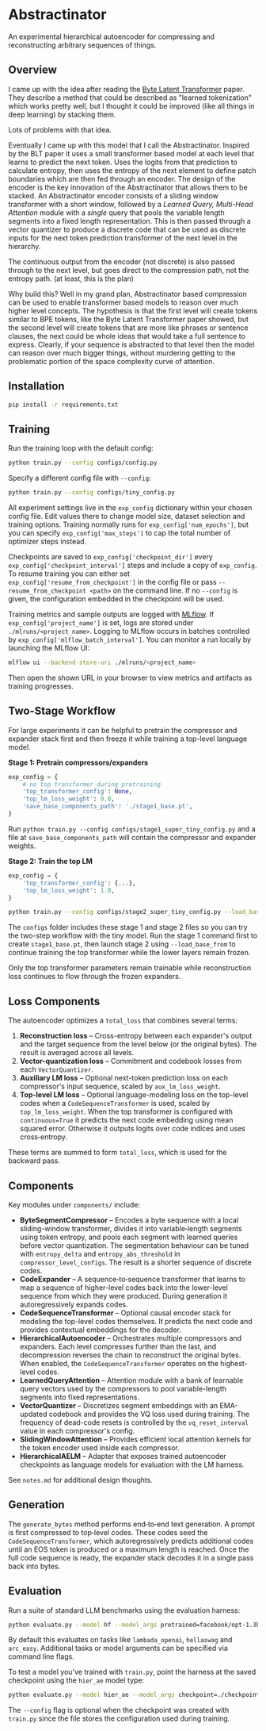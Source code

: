# Abstractinator

An experimental hierarchical autoencoder for compressing and reconstructing arbitrary sequences of things. 

## Overview

I came up with the idea after reading the [Byte Latent Transformer](https://arxiv.org/pdf/2412.09871) paper.  They describe a method that could be described as "learned tokenization" which works pretty well, but I thought it could be improved (like all things in deep learning) by stacking them.

Lots of problems with that idea.

Eventually I came up with this model that I call the Abstractinator.  Inspired by the BLT paper it uses a small transformer based model at each level that learns to predict the next token.  Uses the logits from that prediction to calculate entropy, then uses the entropy of the next element to define patch boundaries which are then fed through an encoder.  The design of the encoder is the key innovation of the Abstractinator that allows them to be stacked.  An Abstractinator encoder consists of a sliding window transformer with a short window, followed by a *Learned Query, Multi-Head Attention* module with a *single* query that pools the variable length segments into a fixed length representation.  This is then passed through a vector quantizer to produce a discrete code that can be used as discrete inputs for the next token prediction transformer of the next level in the hierarchy.  

The continuous output from the encoder (not discrete) is also passed through to the next level, but goes direct to the compression path, not the entropy path. (at least, this is the plan)

Why build this?  Well in my grand plan, Abstractinator based compression can be used to enable transformer based models to reason over much higher level concepts.  The hypothesis is that the first level will create tokens similar to BPE tokens, like the Byte Latent Transformer paper showed, but the second level will create tokens that are more like phrases or sentence clauses, the next could be whole ideas that would take a full sentence to express.  Clearly, if your sequence is abstracted to that level then the model can reason over much bigger things, without murdering getting to the problematic portion of the space complexity curve of attention.

## Installation

```bash
pip install -r requirements.txt
```

## Training

Run the training loop with the default config:

```bash
python train.py --config configs/config.py
```

Specify a different config file with `--config`:

```bash
python train.py --config configs/tiny_config.py
```

All experiment settings live in the `exp_config` dictionary within your chosen config file. Edit values there to change model size, dataset selection and training options. Training normally runs for `exp_config['num_epochs']`, but you can specify `exp_config['max_steps']` to cap the total number of optimizer steps instead.

Checkpoints are saved to `exp_config['checkpoint_dir']` every `exp_config['checkpoint_interval']` steps and include a copy of `exp_config`.  To resume training you can either set `exp_config['resume_from_checkpoint']` in the config file or pass `--resume_from_checkpoint <path>` on the command line.  If no `--config` is given, the configuration embedded in the checkpoint will be used.

Training metrics and sample outputs are logged with [MLflow](https://mlflow.org/docs/latest/python_api/mlflow.html). If `exp_config['project_name']` is set, logs are stored under `./mlruns/<project_name>`.
Logging to MLflow occurs in batches controlled by `exp_config['mlflow_batch_interval']`.
You can monitor a run locally by launching the MLflow UI:

```bash
mlflow ui --backend-store-uri ./mlruns/<project_name>
```

Then open the shown URL in your browser to view metrics and artifacts as training progresses.

## Two-Stage Workflow

For large experiments it can be helpful to pretrain the compressor and expander
stack first and then freeze it while training a top-level language model.

**Stage 1: Pretrain compressors/expanders**

```python
exp_config = {
    # no top transformer during pretraining
    'top_transformer_config': None,
    'top_lm_loss_weight': 0.0,
    'save_base_components_path': './stage1_base.pt',
}
```

Run `python train.py --config configs/stage1_super_tiny_config.py` and a file at
`save_base_components_path` will contain the compressor and expander weights.

**Stage 2: Train the top LM**

```python
exp_config = {
    'top_transformer_config': {...},
    'top_lm_loss_weight': 1.0,
}
```

```bash
python train.py --config configs/stage2_super_tiny_config.py --load_base_from ./stage1_base.pt
```

The `configs` folder includes these stage 1 and stage 2 files so you can try the
two-step workflow with the tiny model. Run the stage 1 command first to create
`stage1_base.pt`, then launch stage 2 using `--load_base_from` to continue
training the top transformer while the lower layers remain frozen.

Only the top transformer parameters remain trainable while reconstruction loss
continues to flow through the frozen expanders.

## Loss Components

The autoencoder optimizes a `total_loss` that combines several terms:

1. **Reconstruction loss** – Cross-entropy between each expander's output and the target sequence from the level below (or the original bytes). The result is averaged across all levels.
2. **Vector-quantization loss** – Commitment and codebook losses from each `VectorQuantizer`.
3. **Auxiliary LM loss** – Optional next-token prediction loss on each compressor's input sequence, scaled by `aux_lm_loss_weight`.
4. **Top-level LM loss** – Optional language-modeling loss on the top-level codes when a `CodeSequenceTransformer` is used, scaled by `top_lm_loss_weight`.  When the top transformer is configured with `continuous=True` it predicts the next code embedding using mean squared error.  Otherwise it outputs logits over code indices and uses cross‑entropy.

These terms are summed to form `total_loss`, which is used for the backward pass.

## Components

Key modules under `components/` include:

- **ByteSegmentCompressor** – Encodes a byte sequence with a local sliding-window
  transformer, divides it into variable‑length segments using token entropy, and
  pools each segment with learned queries before vector quantization.  The
  segmentation behaviour can be tuned with ``entropy_delta`` and
  ``entropy_abs_threshold`` in ``compressor_level_configs``. The result is a
  shorter sequence of discrete codes.
- **CodeExpander** – A sequence‑to‑sequence transformer that learns to map a
  sequence of higher-level codes back into the lower-level sequence from which
  they were produced. During generation it autoregressively expands codes.
- **CodeSequenceTransformer** – Optional causal encoder stack for modeling the
  top-level codes themselves.  It predicts the next code and provides contextual
  embeddings for the decoder.
- **HierarchicalAutoencoder** – Orchestrates multiple compressors and expanders.
  Each level compresses further than the last, and decompression reverses the
  chain to reconstruct the original bytes.  When enabled, the
  `CodeSequenceTransformer` operates on the highest-level codes.
- **LearnedQueryAttention** – Attention module with a bank of learnable query
  vectors used by the compressors to pool variable-length segments into fixed
  representations.
- **VectorQuantizer** – Discretizes segment embeddings with an EMA-updated
  codebook and provides the VQ loss used during training. The
  frequency of dead-code resets is controlled by the
  `vq_reset_interval` value in each compressor's config.
- **SlidingWindowAttention** – Provides efficient local attention kernels for the
  token encoder used inside each compressor.
- **HierarchicalAELM** – Adapter that exposes trained autoencoder checkpoints as
  language models for evaluation with the LM harness.


See `notes.md` for additional design thoughts.

## Generation

The `generate_bytes` method performs end‑to‑end text generation. A prompt is
first compressed to top‑level codes. These codes seed the
`CodeSequenceTransformer`, which autoregressively predicts additional codes
until an EOS token is produced or a maximum length is reached. Once the full
code sequence is ready, the expander stack decodes it in a single pass back
into bytes.

## Evaluation

Run a suite of standard LLM benchmarks using the evaluation harness:

```bash
python evaluate.py --model hf --model_args pretrained=facebook/opt-1.3b use_accelerate=True
```

By default this evaluates on tasks like `lambada_openai`, `hellaswag` and
`arc_easy`.  Additional tasks or model arguments can be specified via command
line flags.

To test a model you've trained with `train.py`, point the harness at the saved
checkpoint using the `hier_ae` model type:

```bash
python evaluate.py --model hier_ae --model_args checkpoint=./checkpoints/checkpoint_step1000.pt
```
The `--config` flag is optional when the checkpoint was created with `train.py` since the file stores the configuration used during training.
